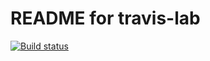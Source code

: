 # README for travis-lab

[![Build status](https://travis-ci.org/godfilf/travis-lab.svg?master)](https://travis-ci.org/godfilf)

